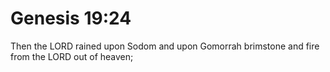 # Genesis 19:24

Then the LORD rained upon Sodom and upon Gomorrah brimstone and fire from the LORD out of heaven;